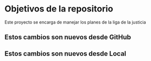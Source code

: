 # Objetivos de la repositorio

Este proyecto se encarga de manejar los planes de la liga de la justicia


## Estos cambios son nuevos desde GitHub
## Estos cambios son nuevos desde Local
